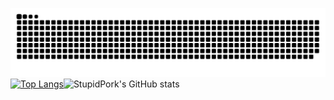 ![Snake animation](https://github.com/StupidPork/StupidPork/blob/output/github-contribution-grid-snake-dark.svg)
[![Top Langs](https://github-readme-stats.vercel.app/api/top-langs/?username=StupidPork&layout=donut&theme=radical)](https://github.com/StupidPork/github-readme-stats)![StupidPork's GitHub stats](https://github-readme-stats.vercel.app/api?username=StupidPork&show_icons=true&theme=radical)
